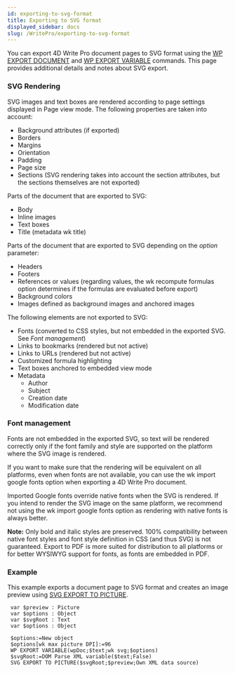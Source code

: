 ```yaml
---
id: exporting-to-svg-format
title: Exporting to SVG format
displayed_sidebar: docs
slug: /WritePro/exporting-to-svg-format
---
```


You can export 4D Write Pro document pages to SVG format using the [WP EXPORT DOCUMENT](../commands/wp-export-document) and [WP EXPORT VARIABLE](../commands/wp-export-variable) commands. This page provides additional details and notes about SVG export. 

### SVG Rendering 

SVG images and text boxes are rendered according to page settings displayed in Page view mode. The following properties are taken into account:

* Background attributes (if exported)
* Borders
* Margins
* Orientation
* Padding
* Page size
* Sections (SVG rendering takes into account the section attributes, but the sections themselves are not exported)

Parts of the document that are exported to SVG:

* Body
* Inline images
* Text boxes
* Title (metadata wk title)

Parts of the document that are exported to SVG depending on the *option* parameter:

* Headers
* Footers
* References or values (regarding values, the wk recompute formulas option determines if the formulas are evaluated before export)
* Background colors
* Images defined as background images and anchored images

The following elements are not exported to SVG:

* Fonts (converted to CSS styles, but not embedded in the exported SVG. See *Font management*)
* Links to bookmarks (rendered but not active)
* Links to URLs (rendered but not active)
* Customized formula highlighting
* Text boxes anchored to embedded view mode
* Metadata  
   * Author  
   * Subject  
   * Creation date  
   * Modification date

### Font management 

Fonts are not embedded in the exported SVG, so text will be rendered correctly only if the font family and style are supported on the platform where the SVG image is rendered. 

If you want to make sure that the rendering will be equivalent on all platforms, even when fonts are not available, you can use the wk import google fonts option when exporting a 4D Write Pro document.

Imported Google fonts override native fonts when the SVG is rendered. If you intend to render the SVG image on the same platform, we recommend not using the wk import google fonts option as rendering with native fonts is always better.

**Note:** Only bold and italic styles are preserved. 100% compatibility between native font styles and font style definition in CSS (and thus SVG) is not guaranteed. Export to PDF is more suited for distribution to all platforms or for better WYSIWYG support for fonts, as fonts are embedded in PDF.

### Example 

This example exports a document page to SVG format and creates an image preview using [SVG EXPORT TO PICTURE](../../commands/svg-export-to-picture).

```4d
 var $preview : Picture
 var $options : Object
 var $svgRoot : Text
 var $options : Object
 
 $options:=New object
 $options[wk max picture DPI]:=96
 WP EXPORT VARIABLE(wpDoc;$text;wk svg;$options)
 $svgRoot:=DOM Parse XML variable($text;False)
 SVG EXPORT TO PICTURE($svgRoot;$preview;Own XML data source)
```